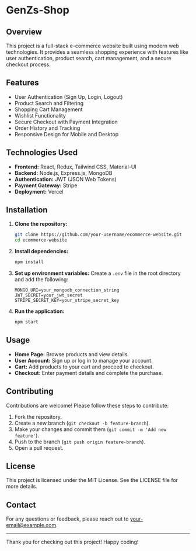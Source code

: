 # GenZs-Shop
## Overview
This project is a full-stack e-commerce website built using modern web technologies. It provides a seamless shopping experience with features like user authentication, product search, cart management, and a secure checkout process.

## Features
- User Authentication (Sign Up, Login, Logout)
- Product Search and Filtering
- Shopping Cart Management
- Wishlist Functionality
- Secure Checkout with Payment Integration
- Order History and Tracking
- Responsive Design for Mobile and Desktop

## Technologies Used
- **Frontend:** React, Redux, Tailwind CSS, Material-UI
- **Backend:** Node.js, Express.js, MongoDB
- **Authentication:** JWT (JSON Web Tokens)
- **Payment Gateway:** Stripe
- **Deployment:** Vercel

## Installation

1. **Clone the repository:**
    ```bash
    git clone https://github.com/your-username/ecommerce-website.git
    cd ecommerce-website
    ```

2. **Install dependencies:**
    ```bash
    npm install
    ```

3. **Set up environment variables:**
    Create a `.env` file in the root directory and add the following:
    ```env
    MONGO_URI=your_mongodb_connection_string
    JWT_SECRET=your_jwt_secret
    STRIPE_SECRET_KEY=your_stripe_secret_key
    ```

4. **Run the application:**
    ```bash
    npm start
    ```

## Usage
- **Home Page:** Browse products and view details.
- **User Account:** Sign up or log in to manage your account.
- **Cart:** Add products to your cart and proceed to checkout.
- **Checkout:** Enter payment details and complete the purchase.

## Contributing
Contributions are welcome! Please follow these steps to contribute:
1. Fork the repository.
2. Create a new branch (`git checkout -b feature-branch`).
3. Make your changes and commit them (`git commit -m 'Add new feature'`).
4. Push to the branch (`git push origin feature-branch`).
5. Open a pull request.

## License
This project is licensed under the MIT License. See the LICENSE file for more details.

## Contact
For any questions or feedback, please reach out to your-email@example.com.

---

Thank you for checking out this project! Happy coding!

